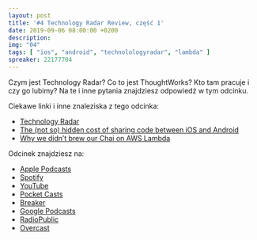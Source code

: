 ```yaml
---
layout: post
title: '#4 Technology Radar Review, część 1'
date: 2019-09-06 08:00:00 +0200
description: 
img: "04"
tags: [ "ios", "android", "technolologyradar", "lambda" ] 
spreaker: 22177704
---
```

Czym jest Technology Radar? Co to jest ThoughtWorks? Kto tam pracuje i czy go lubimy? Na te i inne pytania znajdziesz odpowiedź w tym odcinku.

Ciekawe linki i inne znaleziska z tego odcinka:

- [Technology Radar](https://www.thoughtworks.com/radar)
- [The (not so) hidden cost of sharing code between iOS and Android](https://blogs.dropbox.com/tech/2019/08/the-not-so-hidden-cost-of-sharing-code-between-ios-and-android/)
- [Why we didn’t brew our Chai on AWS Lambda](https://medium.com/@nikhilsharma1265/why-we-didnt-brew-our-chai-on-aws-lambda-4617cabd326c)

Odcinek znajdziesz na:

- [Apple Podcasts](https://podcasts.apple.com/pl/podcast/technology-radar-review-cz%C4%99%C5%9B%C4%87-1/id1477067604?i=1000448746316&l=pl)
- [Spotify](https://open.spotify.com/episode/4pnzctNHixiK7PYnOlbijh)
- [YouTube](https://www.youtube.com/watch?v=qQTJlmiEU1w)
- [Pocket Casts](https://pca.st/16k1)
- [Breaker](https://www.breaker.audio/patoarchitekci/e/50821879)
- [Google Podcasts](https://podcasts.google.com/?feed=aHR0cHM6Ly9hbmNob3IuZm0vcy84NzIwMTBjL3BvZGNhc3QvcnNz&episode=NWUyYmNlOGMtMDQ3NC1hOGJjLWFlNjQtYmI0MWM2Y2VkZTYw)
- [RadioPublic](https://radiopublic.com/patoarchitekci-6BJROa/ep/s1!04bfb)
- [Overcast](https://overcast.fm/+TnubWYwFk)
